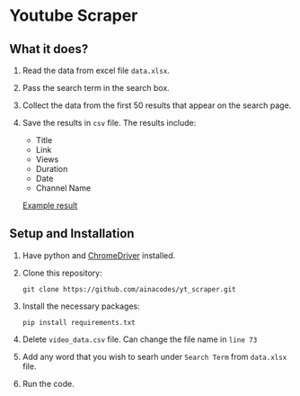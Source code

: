 # Youtube Scraper

## What it does?
1. Read the data from excel file `data.xlsx`.
2. Pass the search term in the search box.
3. Collect the data from the first 50 results that appear on the search page.
4. Save the results in `csv` file. The results include: 
    * Title
    * Link
    * Views
    * Duration
    * Date
    * Channel Name
   
    [Example result](https://github.com/ainacodes/yt_scraper/blob/master/video_data.csv)
    
## Setup and Installation
1. Have python and [ChromeDriver](https://chromedriver.chromium.org/) installed.
2. Clone this repository:
    ```
    git clone https://github.com/ainacodes/yt_scraper.git
    ```

3. Install the necessary packages:
    ```
    pip install requirements.txt
    ```
4. Delete  `video_data.csv` file. Can change the file name in `line 73`
5. Add any word that you wish to searh under `Search Term` from `data.xlsx` file.
6. Run the code.
